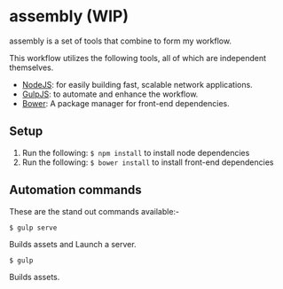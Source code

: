 # assembly (WIP)

assembly is a set of tools that combine to form my workflow.

This workflow utilizes the following tools, all of which are independent themselves.

- [NodeJS](https://nodejs.org): for easily building fast, scalable network applications.
- [GulpJS](http://gulpjs.com): to automate and enhance the workflow.
- [Bower](http://bower.io): A package manager for front-end dependencies.

## Setup

1. Run the following: `$ npm install` to install node dependencies
2. Run the following: `$ bower install` to install front-end dependencies

## Automation commands

These are the stand out commands available:-

`$ gulp serve`

Builds assets and Launch a server.

`$ gulp`

Builds assets.
